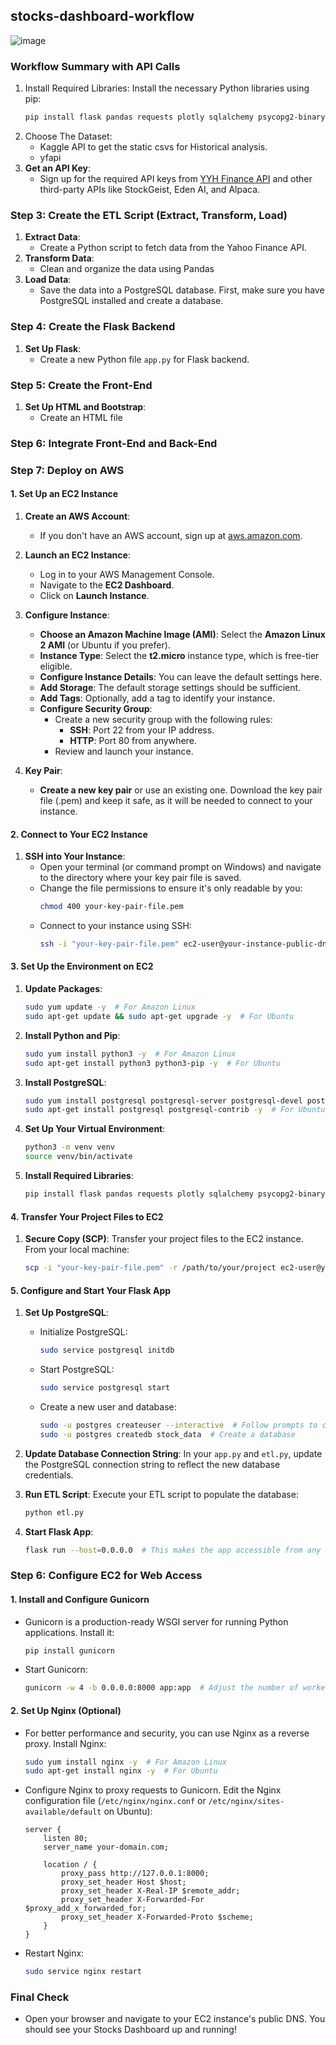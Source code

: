 ## stocks-dashboard-workflow
![image](https://github.com/user-attachments/assets/0abd04e2-7742-4e29-b18c-02afdfd59ffb)
### Workflow Summary with API Calls

1. Install Required Libraries: Install the necessary Python libraries using pip:
     ```bash
     pip install flask pandas requests plotly sqlalchemy psycopg2-binary
     ```
2. Choose The Dataset:
     - Kaggle API to get the static csvs for Historical analysis.
     - yfapi
1. **Get an API Key**:
   - Sign up for the required API keys from [YYH Finance API](https://financeapi.net/tutorial) and other third-party APIs like StockGeist, Eden AI, and Alpaca.

### **Step 3: Create the ETL Script (Extract, Transform, Load)**
1. **Extract Data**:
   - Create a Python script to fetch data from the Yahoo Finance API. 
2. **Transform Data**:
   - Clean and organize the data using Pandas
3. **Load Data**:
   - Save the data into a PostgreSQL database. First, make sure you have PostgreSQL installed and create a database.
### **Step 4: Create the Flask Backend**
1. **Set Up Flask**:
   - Create a new Python file `app.py` for Flask backend.
### **Step 5: Create the Front-End**
1. **Set Up HTML and Bootstrap**:
   - Create an HTML file 
### **Step 6: Integrate Front-End and Back-End**
### **Step 7: Deploy on AWS**

#### **1. Set Up an EC2 Instance**
1. **Create an AWS Account**:
   - If you don't have an AWS account, sign up at [aws.amazon.com](https://aws.amazon.com/).

2. **Launch an EC2 Instance**:
   - Log in to your AWS Management Console.
   - Navigate to the **EC2 Dashboard**.
   - Click on **Launch Instance**.

3. **Configure Instance**:
   - **Choose an Amazon Machine Image (AMI)**: Select the **Amazon Linux 2 AMI** (or Ubuntu if you prefer).
   - **Instance Type**: Select the **t2.micro** instance type, which is free-tier eligible.
   - **Configure Instance Details**: You can leave the default settings here.
   - **Add Storage**: The default storage settings should be sufficient.
   - **Add Tags**: Optionally, add a tag to identify your instance.
   - **Configure Security Group**:
     - Create a new security group with the following rules:
       - **SSH**: Port 22 from your IP address.
       - **HTTP**: Port 80 from anywhere.
     - Review and launch your instance.

4. **Key Pair**:
   - **Create a new key pair** or use an existing one. Download the key pair file (.pem) and keep it safe, as it will be needed to connect to your instance.

#### **2. Connect to Your EC2 Instance**
1. **SSH into Your Instance**:
   - Open your terminal (or command prompt on Windows) and navigate to the directory where your key pair file is saved.
   - Change the file permissions to ensure it's only readable by you:
     ```bash
     chmod 400 your-key-pair-file.pem
     ```
   - Connect to your instance using SSH:
     ```bash
     ssh -i "your-key-pair-file.pem" ec2-user@your-instance-public-dns
     ```

#### **3. Set Up the Environment on EC2**
1. **Update Packages**:
   ```bash
   sudo yum update -y  # For Amazon Linux
   sudo apt-get update && sudo apt-get upgrade -y  # For Ubuntu
   ```

2. **Install Python and Pip**:
   ```bash
   sudo yum install python3 -y  # For Amazon Linux
   sudo apt-get install python3 python3-pip -y  # For Ubuntu
   ```

3. **Install PostgreSQL**:
   ```bash
   sudo yum install postgresql postgresql-server postgresql-devel postgresql-contrib postgresql-docs -y  # For Amazon Linux
   sudo apt-get install postgresql postgresql-contrib -y  # For Ubuntu
   ```

4. **Set Up Your Virtual Environment**:
   ```bash
   python3 -m venv venv
   source venv/bin/activate
   ```

5. **Install Required Libraries**:
   ```bash
   pip install flask pandas requests plotly sqlalchemy psycopg2-binary
   ```

#### **4. Transfer Your Project Files to EC2**
1. **Secure Copy (SCP)**: Transfer your project files to the EC2 instance. From your local machine:
   ```bash
   scp -i "your-key-pair-file.pem" -r /path/to/your/project ec2-user@your-instance-public-dns:/home/ec2-user/
   ```

#### **5. Configure and Start Your Flask App**
1. **Set Up PostgreSQL**:
   - Initialize PostgreSQL:
     ```bash
     sudo service postgresql initdb
     ```
   - Start PostgreSQL:
     ```bash
     sudo service postgresql start
     ```
   - Create a new user and database:
     ```bash
     sudo -u postgres createuser --interactive  # Follow prompts to create a user
     sudo -u postgres createdb stock_data  # Create a database
     ```

2. **Update Database Connection String**: In your `app.py` and `etl.py`, update the PostgreSQL connection string to reflect the new database credentials.

3. **Run ETL Script**: Execute your ETL script to populate the database:
   ```bash
   python etl.py
   ```

4. **Start Flask App**:
   ```bash
   flask run --host=0.0.0.0  # This makes the app accessible from any IP address
   ```

### **Step 6: Configure EC2 for Web Access**

#### **1. Install and Configure Gunicorn**
- Gunicorn is a production-ready WSGI server for running Python applications. Install it:
  ```bash
  pip install gunicorn
  ```
- Start Gunicorn:
  ```bash
  gunicorn -w 4 -b 0.0.0.0:8000 app:app  # Adjust the number of workers (-w) as needed
  ```

#### **2. Set Up Nginx (Optional)**
- For better performance and security, you can use Nginx as a reverse proxy. Install Nginx:
  ```bash
  sudo yum install nginx -y  # For Amazon Linux
  sudo apt-get install nginx -y  # For Ubuntu
  ```
- Configure Nginx to proxy requests to Gunicorn. Edit the Nginx configuration file (`/etc/nginx/nginx.conf` or `/etc/nginx/sites-available/default` on Ubuntu):
  ```nginx
  server {
      listen 80;
      server_name your-domain.com;

      location / {
          proxy_pass http://127.0.0.1:8000;
          proxy_set_header Host $host;
          proxy_set_header X-Real-IP $remote_addr;
          proxy_set_header X-Forwarded-For $proxy_add_x_forwarded_for;
          proxy_set_header X-Forwarded-Proto $scheme;
      }
  }
  ```
- Restart Nginx:
  ```bash
  sudo service nginx restart
  ```

### Final Check
- Open your browser and navigate to your EC2 instance's public DNS. You should see your Stocks Dashboard up and running!
